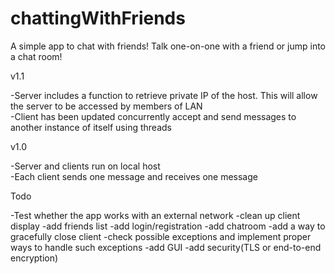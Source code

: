 # chattingWithFriends
A simple app to chat with friends! Talk one-on-one with a friend or jump into a chat room!&nbsp;


v1.1

  -Server includes a function to retrieve private IP of the host. This will allow the server to be accessed by members of LAN\
  -Client has been updated concurrently accept and send messages to another instance of itself using threads

v1.0

  -Server and clients run on local host\
  -Each client sends one message and receives one message
  
  
Todo

  -Test whether the app works with an external network
  -clean up client display
  -add friends list
  -add login/registration
  -add chatroom
  -add a way to gracefully close client
  -check possible exceptions and implement proper ways to handle such exceptions
  -add GUI
  -add security(TLS or end-to-end encryption)

  
